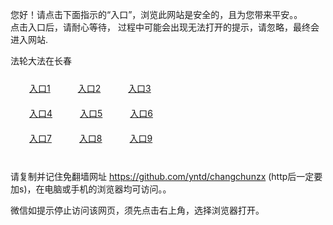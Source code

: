 您好！请点击下面指示的“入口”，浏览此网站是安全的，且为您带来平安。。 <br/>
点击入口后，请耐心等待， 过程中可能会出现无法打开的提示，请忽略，最终会进入网站. </br>

法轮大法在长春<br/>
<div style="padding:10px"><a style="margin:20px" target="_blank" href="https://d3ppz5d4evopov.cloudfront.net/2Qpsp?tllsbfjh" id="ccLink1" rel="nofollow">入口1</a> <a target="_blank" style="margin:20px" href="https://d298c8a98ctu8q.cloudfront.net/2Qpsp?ybecbf" id="ccLink2" rel="nofollow">入口2</a> <a style="margin:20px" target="_blank" href="https://dqmjz9gw2ca0h.cloudfront.net/2Qpsp?ijueyi" id="ccLink3" rel="nofollow">入口3</a></div>

<div style="padding:10px" ><a style="margin:20px" target="_blank" href="https://d3ppz5d4evopov.cloudfront.net/2Qpsp?tllsbfjh" id="ccLink4" rel="nofollow">入口4</a> <a style="margin:20px" href="https://d298c8a98ctu8q.cloudfront.net/2Qpsp?ybecbf" target="_blank" id="ccLink5" rel="nofollow">入口5</a> <a style="margin:20px" href="https://dqmjz9gw2ca0h.cloudfront.net/2Qpsp?ijueyi" target="_blank" id="ccLink6" rel="nofollow">入口6</a></div>

<div style="padding:10px"><a style="margin:20px" target="_blank" href="https://d3ppz5d4evopov.cloudfront.net/2Qpsp?tllsbfjh" id="ccLink7" rel="nofollow">入口7</a> <a style="margin:20px" href="https://d298c8a98ctu8q.cloudfront.net/2Qpsp?ybecbf" target="_blank" id="ccLink8" rel="nofollow">入口8</a> <a style="margin:20px" target="_blank" href="https://dqmjz9gw2ca0h.cloudfront.net/2Qpsp?ijueyi" id="ccLink9" rel="nofollow">入口9</a></div>

<br/>



请复制并记住免翻墙网址 https://github.com/yntd/changchunzx (http后一定要加s)，在电脑或手机的浏览器均可访问。。<br/>

微信如提示停止访问该网页，须先点击右上角，选择浏览器打开。
